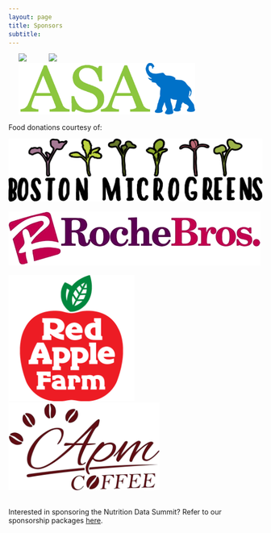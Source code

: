 ```yaml
---
layout: page
title: Sponsors 
subtitle: 
---
```


<a href="https://nutrition.tufts.edu/"><img src="/img/sponsors/friedman_recolor.png" width="200"  hspace="20"></a>
<a href="http://environment.tufts.edu/"><img src="/img/sponsors/tie_recolor.png" width="200"  hspace="20"></a>
<a href="http://environment.tufts.edu/"><img src="/img/sponsors/asat.png" width="350"  hspace="20"></a>

Food donations courtesy of:

<img src="/img/sponsors/boston_microgreens.png" width="600">
<br><br>
<img src="/img/sponsors/roche_bros.png" width="500">
<br><br>
<img src="/img/sponsors/redapplefarms.png" width="250">          <img src="/img/sponsors/apm_coffee.png" width="300"></a>
<br><br>

Interested in sponsoring the Nutrition Data Summit? Refer to our sponsorship packages  <a href="https://github.com/tuftsnds/tuftsnds.github.io/blob/master/img/partners/%5BNDS%5D%20Sponsorship%20%26%20Partnership%20Packages.pdf" target="_blank">here</a>.
